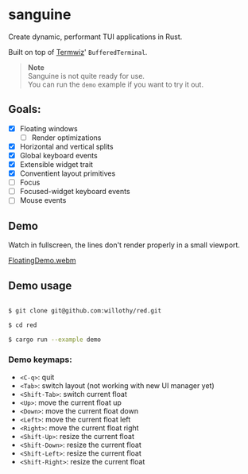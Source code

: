 # sanguine

Create dynamic, performant TUI applications in Rust.

Built on top of [Termwiz](https://docs.rs/termwiz)' `BufferedTerminal`.

> **Note**<br>
> Sanguine is not quite ready for use.<br>
> You can run the `demo` example if you want to try it out.<br>

## Goals:

- [x] Floating windows
  - [ ] Render optimizations
- [x] Horizontal and vertical splits
- [x] Global keyboard events
- [x] Extensible widget trait
- [x] Conventient layout primitives
- [ ] Focus
- [ ] Focused-widget keyboard events
- [ ] Mouse events

## Demo

Watch in fullscreen, the lines don't render properly in a small viewport.

[FloatingDemo.webm](https://user-images.githubusercontent.com/38540736/231884015-44bb77ce-2111-4d92-b463-b6a02b29be8b.webm)

## Demo usage

```sh

$ git clone git@github.com:willothy/red.git

$ cd red

$ cargo run --example demo

```

### Demo keymaps:

- `<C-q>`: quit
- `<Tab>`: switch layout (not working with new UI manager yet)
- `<Shift-Tab>`: switch current float
- `<Up>`: move the current float up
- `<Down>`: move the current float down
- `<Left>`: move the current float left
- `<Right>`: move the current float right
- `<Shift-Up>`: resize the current float
- `<Shift-Down>`: resize the current float
- `<Shift-Left>`: resize the current float
- `<Shift-Right>`: resize the current float
